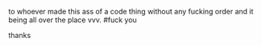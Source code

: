 to whoever made this ass of a code thing without any fucking order and it being all over the place vvv.
#fuck you

thanks
